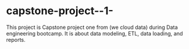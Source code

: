 # capstone-project--1-
This project is Capstone project one from (we cloud data) during Data engineering bootcamp. It is about data modeling, ETL, data loading, and reports.
